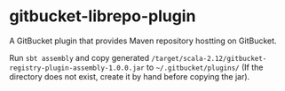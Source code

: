 gitbucket-librepo-plugin
========
A GitBucket plugin that provides Maven repository hostting on GitBucket.

Run `sbt assembly` and copy generated `/target/scala-2.12/gitbucket-registry-plugin-assembly-1.0.0.jar` to `~/.gitbucket/plugins/` (If the directory does not exist, create it by hand before copying the jar).
